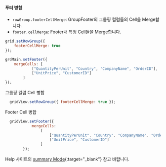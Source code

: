 #### 푸터 병합

- `rowGroup.footerCellMerge`: GroupFooter의 그룹핑 컬럼들의 Cell을 Merge합니다.
- `footer.cellMerge`: Footer내 특정 Cell들을 Merge합니다.

```js
grid.setRowGroup({
    footerCellMerge: true
});

grdMain.setFooter({
    mergeCells: [
            ["QuantityPerUnit", "Country", "CompanyName", "OrderID"],
            ["UnitPrice", "CustomerID"]
        ]
});
```


<a class="btn primary small round lowercase" id="btnSetGroupFooterMerge">그룹핑 컬럼 Cell 병합</a>
```js
  gridView.setRowGroup({ footerCellMerge: true });  
```

<a class="btn primary small round lowercase" id="btnSetFooterMerge">Footer Cell 병합</a>
```js
  gridView.setFooter({
            mergeCells:
                [
                    ["QuantityPerUnit", "Country", "CompanyName", "OrderID"],
                    ["UnitPrice", "CustomerID"]
                ]
        });
```

Help 사이트의 [summary Mode](http://help.realgrid.com/api/types/SummaryMode/){:target="_blank"} 참고 바랍니다.  

<script>

  $('#btnSetGroupFooterMerge').click(function() {
    gridView.setRowGroup({ footerCellMerge: true });  
  });

  $('#btnSetFooterMerge').click(function() {
    gridView.setFooter({
                mergeCells:
                    [
                        ["QuantityPerUnit", "Country", "CompanyName", "OrdeID"],
                        ["UnitPrice", "CustomerID"]
                    ]
            });
  });

</script>
